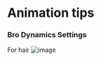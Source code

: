 # Animation tips

### Bro Dynamics Settings
For hair
![image](https://github.com/user-attachments/assets/cd154fe8-85d4-46de-b1af-259337f0600a)

